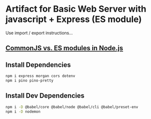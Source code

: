 # Artifact for Basic Web Server with javascript + Express (ES module)

Use import / export instructions...

## [CommonJS vs. ES modules in Node.js](https://blog.logrocket.com/commonjs-vs-es-modules-node-js/)

## Install Dependencies

```bash
npm i express morgan cors dotenv
npm i pino pino-pretty
```

## Install Dev Dependencies

```bash
npm i -D @babel/core @babel/node @babel/cli @babel/preset-env
npm i -D nodemon
```
